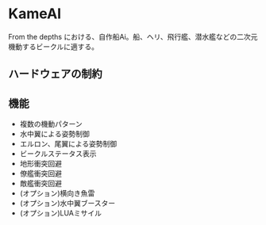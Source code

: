 # KameAI
From the depths における、自作船Ai。船、ヘリ、飛行艦、潜水艦などの二次元機動するビークルに適する。

## ハードウェアの制約

## 機能
* 複数の機動パターン
* 水中翼による姿勢制御
* エルロン、尾翼による姿勢制御
* ビークルステータス表示
* 地形衝突回避
* 僚艦衝突回避
* 敵艦衝突回避
* (オプション)横向き魚雷
* (オプション)水中翼ブースター
* (オプション)LUAミサイル


